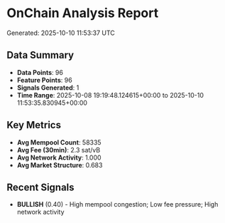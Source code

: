 # OnChain Analysis Report
Generated: 2025-10-10 11:53:37 UTC

## Data Summary
- **Data Points**: 96
- **Feature Points**: 96
- **Signals Generated**: 1
- **Time Range**: 2025-10-08 19:19:48.124615+00:00 to 2025-10-10 11:53:35.830945+00:00

## Key Metrics
- **Avg Mempool Count**: 58335
- **Avg Fee (30min)**: 2.3 sat/vB
- **Avg Network Activity**: 1.000
- **Avg Market Structure**: 0.683

## Recent Signals
- **BULLISH** (0.40) - High mempool congestion; Low fee pressure; High network activity
